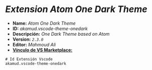 <!-- Autor: Daniel Benjamin Perez Morales -->
<!-- GitHub: https://github.com/DanielBenjaminPerezMoralesDev13 -->
<!-- GitLab: https://gitlab.com/DanielBenjaminPerezMoralesDev13 -->
<!-- Correo electrónico: danielperezdev@proton.me -->

# ***Extension Atom One Dark Theme***

- **Name:** *Atom One Dark Theme*
- **ID:** *akamud.vscode-theme-onedark*
- **Descripción:** *One Dark Theme based on Atom*
- **Version:** *`2.3.0`*
- **Editor:** *Mahmoud Ali*
- **[Vínculo de VS Marketplace:](https://marketplace.visualstudio.com/items?itemName=akamud.vscode-theme-onedark "https://marketplace.visualstudio.com/items?itemName=akamud.vscode-theme-onedark")**

```plaintext
# Id Extensión Vscode
akamud.vscode-theme-onedark
```
